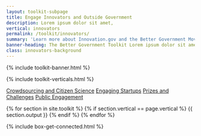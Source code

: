 ```yaml
---
layout: toolkit-subpage
title: Engage Innovators and Outside Government
description: Lorem ipsum dolor sit amet,
vertical: innovators
permalink: /toolkit/innovators/
summary: 'Learn more about Innovation.gov and the Better Government Movement'
banner-heading: The Better Government Toolkit Lorem ipsum dolor sit amet, consectetur adipiscing. 
class: innovators-background
---
```


{% include toolkit-banner.html %}


{% include toolkit-verticals.html %}

<div class="innovators-background toolkit-button-group-small">
	<div class="usa-grid">
	<a class="usa-button" href="#citizen-science">Crowdsourcing and Citizen Science</a>
	<a class="usa-button" href="#engaging-startups">Engaging Startups</a>
	<a class="usa-button" href="#prizes-challenges">Prizes and Challenges</a>
	<a class="usa-button" href="#public-engagement">Public Engagement</a>
	</div>
</div>


{% for section in site.toolkit %}
{% if section.vertical == page.vertical %}
{{ section.output }}
{% endif %}
{% endfor %}

{% include box-get-connected.html %}